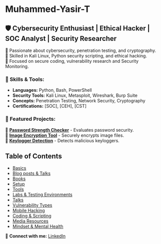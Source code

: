 # Muhammed-Yasir-T
## 🛡️ Cybersecurity Enthusiast | Ethical Hacker | SOC Analyst | Security Researcher  

🔹 Passionate about cybersecurity, penetration testing, and cryptography.  
🔹 Skilled in Kali Linux, Python security scripting, and ethical hacking.  
🔹 Focused on secure coding, vulnerability research and Security Monitoring.  

### 🚀 Skills & Tools:
- **Languages:** Python, Bash, PowerShell  
- **Security Tools:** Kali Linux, Metasploit, Wireshark, Burp Suite  
- **Concepts:** Penetration Testing, Network Security, Cryptography  
- **Certifications:** [SOC], [CEH], [CST]  

### 📜 Featured Projects:
🔹 **[Password Strength Checker](https://github.com/yourusername/password-checker)** - Evaluates password security.  
🔹 **[Image Encryption Tool](https://github.com/yourusername/image-encryption)** - Securely encrypts image files.  
🔹 **[Keylogger Detection](https://github.com/yourusername/keylogger-detect)** - Detects malicious keyloggers.  
## Table of Contents

- [Basics](/assets/basics.md)
- [Blog posts & Talks](/assets/blogposts.md)
- [Books](/assets/books.md)
- [Setup](/assets/setup.md)
- [Tools](/assets/tools.md)
- [Labs & Testing Environments](/assets/labs.md)
- [Talks](/assets/talks.md)
- [Vulnerability Types](/assets/vulns.md)
- [Mobile Hacking](/assets/mobile.md)
- [Coding & Scripting](/assets/coding.md)
- [Media Resources](/assets/media.md)
- [Mindset & Mental Health](/assets/health.md)


🔗 **Connect with me:** [LinkedIn](https://linkedin.com/in/muhammedyasirt/)   
